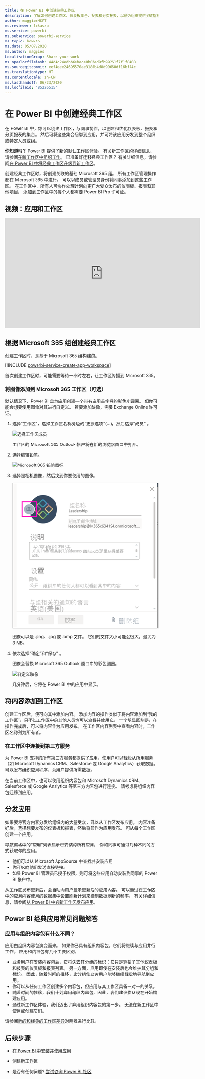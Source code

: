 ```yaml
---
title: 在 Power BI 中创建经典工作区
description: 了解如何创建工作区、仪表板集合、报表和分页报表，以便为组织提供关键指标。
author: maggiesMSFT
ms.reviewer: lukaszp
ms.service: powerbi
ms.subservice: powerbi-service
ms.topic: how-to
ms.date: 05/07/2020
ms.author: maggies
LocalizationGroup: Share your work
ms.openlocfilehash: 44d4c24edbb6ebece8b07ed9fb99261f7f1f0408
ms.sourcegitcommit: eef4eee24695570ae3186b4d8d99660df16bf54c
ms.translationtype: HT
ms.contentlocale: zh-CN
ms.lasthandoff: 06/23/2020
ms.locfileid: "85226515"
---
```

# <a name="create-classic-workspaces-in-power-bi"></a>在 Power BI 中创建经典工作区

在 Power BI 中，你可以创建工作区，与同事协作，以创建和优化仪表板、报表和分页报表的集合。 然后可将这些集合捆绑到应用，并可将该应用分发到整个组织或特定人员或组。 

**你知道吗？** Power BI 提供了新的默认工作区体验。 有关新工作区的详细信息，请参阅[在新工作区中组织工作](service-new-workspaces.md)。 已准备好迁移经典工作区？ 有关详细信息，请参阅[在 Power BI 中将经典工作区升级到新工作区](service-upgrade-workspaces.md)。

创建经典工作区时，将创建关联的基础 Microsoft 365 组。 所有工作区管理操作都在 Microsoft 365 中进行。 可以以成员或管理员身份将同事添加到这些工作区。 在工作区中，所有人可协作处理计划向更广大受众发布的仪表板、报表和其他项目。 添加到工作区中的每个人都需要 Power BI Pro 许可证。

## <a name="video-apps-and-workspaces"></a>视频：应用和工作区
<iframe width="640" height="360" src="https://www.youtube.com/embed/Ey5pyrr7Lk8?showinfo=0" frameborder="0" allowfullscreen></iframe>

## <a name="create-a-classic-workspace-based-on-a-microsoft-365-group"></a>根据 Microsoft 365 组创建经典工作区

创建工作区时，是基于 Microsoft 365 组构建的。

[!INCLUDE [powerbi-service-create-app-workspace](../includes/powerbi-service-create-app-workspace.md)]

首次创建工作区时，可能需要等待一小时左右，让工作区传播到 Microsoft 365。

### <a name="add-an-image-to-your-microsoft-365-workspace-optional"></a>将图像添加到 Microsoft 365 工作区（可选）
默认情况下，Power BI 会为应用创建一个带有应用首字母的彩色小圆圈。 但你可能会想要使用图像对其进行自定义。 若要添加映像，需要 Exchange Online 许可证。

1. 选择“工作区”，选择工作区名称旁边的“更多选项”(…)，然后选择“成员”  。 
   
     ![选择工作区成员](media/service-create-workspaces/power-bi-workspace-old-members.png)
   
    工作区的 Microsoft 365 Outlook 帐户将在新的浏览器窗口中打开。
2. 选择编辑铅笔。
   
     ![Microsoft 365 铅笔图标](media/service-create-workspaces/power-bi-workspace-old-edit-group.png)
3. 选择照相机图像，然后找到你要使用的图像。
   
     ![选择照相机图像](media/service-create-workspaces/power-bi-workspace-old-camera.png)

     图像可以是 .png、.jpg 或 .bmp 文件。 它们的文件大小可能会很大，最大为 3 MB。 

4. 依次选择“确定”和“保存” 。
   
    图像会替换 Microsoft 365 Outlook 窗口中的彩色圆圈。
   
     ![自定义映像](media/service-create-workspaces/power-bi-workspace-old-new-image.png)
   
    几分钟后，它将在 Power BI 中的应用中显示。

## <a name="add-content-to-your-workspace"></a>将内容添加到工作区

创建工作区后，便可向其中添加内容。 添加内容的操作类似于将内容添加到“我的工作区”，只不过工作区中的其他人员也可以查看并使用它。 一个明显区别是，在操作完成后，可以将内容作为应用发布。 在工作区内容列表中查看内容时，工作区名称列为所有者。

### <a name="connect-to-third-party-services-in-workspaces"></a>在工作区中连接到第三方服务

为 Power BI 支持的所有第三方服务都提供了应用，使用户可以轻松从所用服务（如 Microsoft Dynamics CRM、Salesforce 或 Google Analytics）获取数据。 可以发布组织应用程序，为用户提供所需数据。

在当前工作区中，也可以使用组织内容包和 Microsoft Dynamics CRM、Salesforce 或 Google Analytics 等第三方内容包进行连接。 请考虑将组织内容包迁移到应用。

## <a name="distribute-an-app"></a>分发应用

如果要将官方内容分发给组织内的大量受众，可以从工作区发布应用。  内容准备好后，选择想要发布的仪表板和报表，然后将其作为应用发布。 可从每个工作区创建一个应用。

导航窗格中的“应用”列表显示已安装的所有应用。 你的同事可通过几种不同的方式获取你的应用。 
- 他们可以从 Microsoft AppSource 中查找并安装应用
- 你可以向他们发送直接链接。 
- 如果 Power BI 管理员已授予权限，则可将这些应用自动安装到同事的 Power BI 帐户中。 

从工作区发布更新后，会自动向用户显示更新后的应用内容。 可以通过在工作区中的应用内容使用的数据集中设置刷新计划来控制数据刷新的频率。 有关详细信息，请参阅[从 Power BI 中的新工作区发布应用](service-create-distribute-apps.md)。

## <a name="power-bi-classic-apps-faq"></a>Power BI 经典应用常见问题解答

### <a name="how-are-apps-different-from-organizational-content-packs"></a>应用与组织内容包有什么不同？
应用由组织内容包演变而来。 如果你已具有组织内容包，它们将继续与应用并行工作。 应用和内容包有几个主要区别。 

* 业务用户在安装内容包后，它将失去其分组的标识：它只是穿插了其他仪表板和报表的仪表板和报表列表。 另一方面，应用即使在安装后也会维护其分组和标识。 因此，随着时间的推移，此分组使业务用户能够继续轻松地导航到应用。
* 你可以从任何工作区创建多个内容包，但应用与其工作区具备一对一的关系。 
* 随着时间的推移，我们计划弃用组织内容包，因此，我们建议你从现在开始构建应用。  
* 通过新工作区体验，我们迈出了弃用组织内容包的第一步。 无法在新工作区中使用或创建它们。

请参阅[新的和经典的工作区差异](service-new-workspaces.md#new-and-classic-workspace-differences)对两者进行比较。 

## <a name="next-steps"></a>后续步骤
* [在 Power BI 中安装并使用应用](service-create-distribute-apps.md)
- [创建新工作区](service-create-the-new-workspaces.md)
* 是否有任何问题? [尝试咨询 Power BI 社区](https://community.powerbi.com/)
